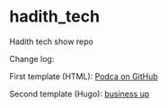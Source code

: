 # hadith_tech
Hadith tech show repo

Change log: 


First template (HTML): [Podca on GitHub](https://github.com/technext/podca)

Second template (Hugo): [business up](https://themes.gohugo.io/themes/up-business-theme/) 
